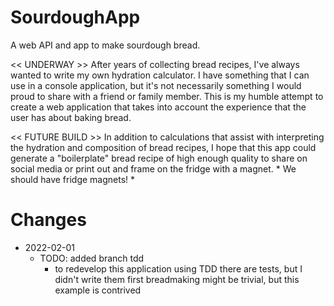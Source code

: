 # SourdoughApp
A web API and app to make sourdough bread.

<< UNDERWAY >>
After years of collecting bread recipes, I've always wanted to write my own hydration calculator. I have something that I can use in a console application, 
but it's not necessarily something I would proud to share with a friend or family member. This is my humble attempt to create a web application that takes 
into account the experience that the user has about baking bread. 

<< FUTURE BUILD >>
In addition to calculations that assist with interpreting the hydration and composition of bread recipes, I hope that this app could generate a "boilerplate" 
bread recipe of high enough quality to share on social media or print out and frame on the fridge with a magnet. * We should have fridge magnets! *

# Changes
- 2022-02-01 
  + TODO: added branch tdd
    - to redevelop this application using TDD there are tests, but I didn't write them first breadmaking might be trivial, but this example is contrived
